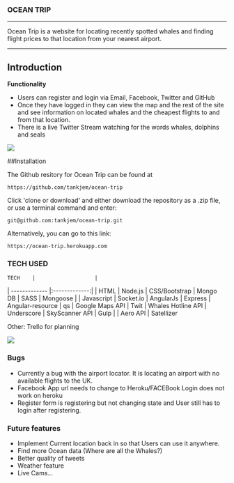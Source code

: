 ### OCEAN TRIP
___

Ocean Trip is a website for locating recently spotted whales and finding flight prices to that location from your nearest airport. 

---
Introduction 
---
__Functionality__

* Users can register and login via Email, Facebook, Twitter and GitHub
* Once they have logged in they can view the map and the rest of the site and see information on located whales and the cheapest flights to and from that location.
* There is a live Twitter Stream watching for the words whales, dolphins and seals

![](https://www.skotcher.com/wall/f300b886a001ea4237a18522a7f91d51/boat-drawing-floating-night-stars-whale.jpg)

##Installation

The Github resitory for Ocean Trip can be found at

`https://github.com/tankjem/ocean-trip`

Click 'clone or download' and either download the repository as a .zip file, or use a terminal command and enter:

`git@github.com:tankjem/ocean-trip.git`

Alternatively, you can go to this link: 

`https://ocean-trip.herokuapp.com`

### TECH USED ###

 	TECH	|      				|
| ------------- |:-------------:| 
| HTML      | Node.js
| CSS/Bootstrap     | Mongo DB
| SASS |    Mongoose   |
| Javascript | Socket.io
| AngularJs	| Express
| Angular-resource | qs
| Google Maps API | Twit
| Whales Hotline API | Underscore
| SkyScanner API | Gulp |
| Aero API	| Satellizer

Other: 
Trello for planning

![](http://c0026106.cdn1.cloudfiles.rackspacecloud.com/c5bea7ee86f3473ba945d397ead25299_banner_top.png)

### Bugs

* Currently a bug with the airport locator. It is locating an airport with no available flights to the UK.
* Facebook App url needs to change to Heroku/FACEBook Login does not work on heroku
* Register form is registering but not changing state and User still has to login after registering. 

### Future features

* Implement Current location back in so that Users can use it anywhere. 
* Find more Ocean data (Where are all the Whales?) 
* Better quality of tweets
* Weather feature
* Live Cams...




